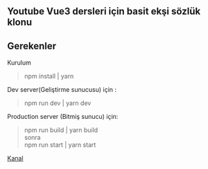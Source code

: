 ## **Youtube Vue3 dersleri için basit ekşi sözlük klonu**

## Gerekenler

Kurulum

> npm install | yarn

Dev server(Geliştirme sunucusu) için :

> npm run dev | yarn dev <br>

Production server (Bitmiş sunucu) için:

> npm run build | yarn build <br>
> sonra <br>
> npm run start | yarn start

[Kanal](https://www.youtube.com/channel/UC4Nz-FbzzUnovD3tkpqn9Lw)
